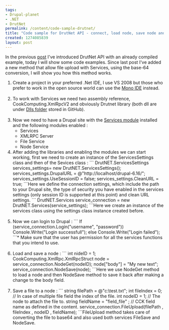```yaml
---
tags:
- Drupal-planet
- .NET
- DrutNet
permalink: /content/code-sample-drutnet/
title: "Code sample for DrutNet API - connect, load node, save node and upload file "
created: 1274085839
layout: post
---
```

In the previous <a href="/content/drutnet-drupal-net-api">post</a> I've introduced DrutNet API with an already compiled example, today I will show some code examples.
Since last post I've added a new method that allow file upload with Services, using the base-64 conversion, I will show you how this method works.

<!-- more -->

<ol>
<li>Create a project in your preferred  .Net IDE, I use VS 2008 but those who prefer to work in the open source world can use the <a href= "http://www.mono-project.com" target="_blank">Mono IDE</a> instead.
</li><br></ul>
<li>To work with Services we need two assembly reference,  CookComputing.XmlRpcV2 and obviously Drutnet library (both dll are under  <a href="http://github.com/bricel/DrutNet/tree/master/Dlls/" target ="_blank">Dlls folder</a> stored in GitHub).
</li><br>
<li>Now we need to have a Drupal site with the <a href="http://drupal.org/project/Services" target= "_blank">Services module</a> installed  and the following modules enabled :
<ul>
<li>Services</li>
<li>XMLRPC Server </li>
<li>File Service</li>
<li>Node Service</li></ul>
</li>
<li>After adding the libraries and enabling the modules we can start working, first we need to create an instance of the ServicesSettings class and then of the Sevices class  :
```
 DrutNET.ServicesSettings services_settings= new DrutNET.ServicesSettings();
 services_settings.DrupalURL = @"http://localhost/drupal-6.16/";
 services_settings.UseSessionID = false;
 services_settings.CleanURL = true;
```Here we define the connection settings, which include the path to your Drupal site, the type of security you have enabled in the services settings (only session ID is supported at this point) and clean URL settings.
```
DrutNET.Services service_connection = new DrutNET.Services(service_settings);
```Here we create an instance of the services class using the settings class instance created before.
</li><br>
<li>Now we can login to Drupal :
```
If (service_connection.Login("username", "password"))
  Console.Write("Login successfull");
else
  Console.Write("Login failed");
```* Make sure that the user has permission for all the services functions that you intend to use.
</li><br>
<li>Load and save a node :
```
int nideID = 1;
CookComputing.XmlRpc.XmlRpcStruct node = service_connection.NodeGet(nodeID);
node["body"] = "My new text";
service_connection.NodeSave(node);
```Here we use NodeGet method to load a node and then NodeSave method to save it back after making a change to the body field.
</li><br>
<li>Save a file to a node :
```
 string filePath = @"c:\test.txt";
 int fileIndex = 0; // In case of multiple file field the index of the file.
 int nodeID = 1; // The node to attach the file to.
 string fieldName = "field_file" ; // CCK field name as defined in the content.
 service_connection.FileUpload(filePath , fileIndex , nodeID , fieldName);
```FileUpload method takes care of converting the file to base64 and also used both services FileSave and NodeSave.
</li></ol>








